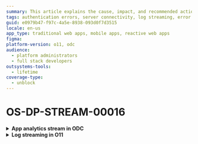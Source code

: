 ```yaml
---
summary: This article explains the cause, impact, and recommended action for an unauthenticated error that occurs while connecting to the destination server.
tags: authentication errors, server connectivity, log streaming, error handling, grpc
guid: e0979b47-f97c-4a5e-8938-093d0f7d3515
locale: en-us
app_type: traditional web apps, mobile apps, reactive web apps
figma:
platform-version: o11, odc
audience:
  - platform administrators
  - full stack developers
outsystems-tools:
  - lifetime
coverage-type:
  - unblock
---
```


# OS-DP-STREAM-00016

<details>
<summary> <strong> App analytics stream in ODC</strong></summary>

## Error message

`There was an authentication error when reaching your destination server.`

## Cause

The error occurs when testing the connection and the destination server responds with a gRPC 16 (Unauthenticated) error.

## Impact

Unable to establish a connection with the destination server. Therefore, observability data isn't streamed to the destination.

## Recommended action

In the ODC Portal, review the destination server configuration. The authentication credentials, endpoint URL, or both, may be incorrect.

</details>

<details>
<summary> <strong>Log streaming in O11</strong></summary>

## Error message

`There was an authentication error when reaching your destination server.`

## Cause

The error occurs when testing the connection after [Configuring the log streaming service in LifeTime](https://www.outsystems.com/tk/redirect?g=172ac547-add4-4cc5-9adf-d72fbe379d35) or when checking Log Streaming health and the destination server responds with a gRPC 16 (Unauthenticated) error.

## Impact

Unable to establish a connection with the destination server. Therefore, logs aren't streamed to the destination.

## Recommended action

In LifeTime Log Streaming, review the destination server configuration. The authentication credentials, endpoint URL, or both, may be incorrect.

</details>

